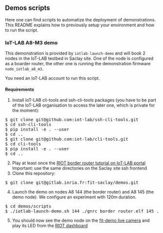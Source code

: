 ## Demos scripts

Here one can find scripts to automatize the deployment of demonstrations. This
README explains how to previously setup your environment and how to run the
script.

### IoT-LAB A8-M3 demo

This demonstration is provided by `iotlab-launch-demo` and will book 2 nodes in
the IoT-LAB testbed in Saclay site. One of the node is configured as a boarder
router, the other one is running the demonstration firmware `node_iotlab_a8_m3`.

You need an IoT-LAB account to run this script.

#### Requirements

1. Install IoT-LAB cli-tools and ssh-cli-tools packages (you have to be part of
   the IoT-LAB organisation to access the later one, which is private for the
   moment):
<pre>
$ git clone git@github.com:iot-lab/ssh-cli-tools.git
$ cd ssh-cli-tools
$ pip install -e . --user
$ cd ..
$ git clone git@github.com:iot-lab/cli-tools.git
$ cd cli-tools
$ pip install -e . --user
$ cd ..
</pre>
2. Play at least once the [RIOT border router tutorial on IoT-LAB
   portal](https://www.iot-lab.info/tutorials/riot-public-ipv66lowpan-network-with-a8-m3-nodes/)
   Important: use the same directories on the Saclay site ssh frontend
3. Clone this repository:
<pre>
$ git clone git@gitlab.inria.fr:fit-saclay/demos.git
</pre>
4. Launch the demo on nodes A8 144 (the border router) and A8 145 (the demo
   node). We configure an experiment with 120m duration.
<pre>
$ cd demos/scripts
$ ./iotlab-launch-demo.sh 144 ./gnrc_border_router.elf 145 ./dashboard_riot_a8_m3.elf 120
</pre>
5. You should now see the demo node on the [fit-demo live
   camera](demo-fit.saclay.inria.fr) and play its LED from the [RIOT
   dashboard](fit-demo.saclay.inria.fr/dashboard)

